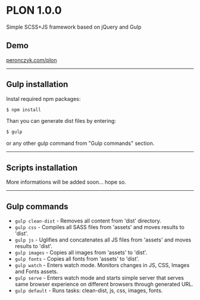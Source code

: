 PLON 1.0.0
====
Simple SCSS+JS framework based on jQuery and Gulp

## Demo

[peronczyk.com/plon](http://peronczyk.com/plon/)

---
## Gulp installation

Instal required npm packages:
```bash
$ npm install
```

Than you can generate dist files by entering:
```bash
$ gulp
```
or any other gulp command from "Gulp commands" section.

---
## Scripts installation

More informations will be added soon... hope so.

---
## Gulp commands

* `gulp clean-dist` - Removes all content from 'dist' directory.
* `gulp css` - Compiles all SASS files from 'assets' and moves results to 'dist'.
* `gulp js` - Uglifies and concatenates all JS files from 'assets' and moves results to 'dist'.
* `gulp images` - Copies all images from 'assets' to 'dist'.
* `gulp fonts` - Copies all fonts from 'assets' to 'dist'.
* `gulp watch` - Enters watch mode. Monitors changes in JS, CSS, Images and Fonts assets.
* `gulp serve` - Enters watch mode and starts simple server that serves same browser experience on different browsers through generated URL.
* `gulp default` - Runs tasks: clean-dist, js, css, images, fonts.
